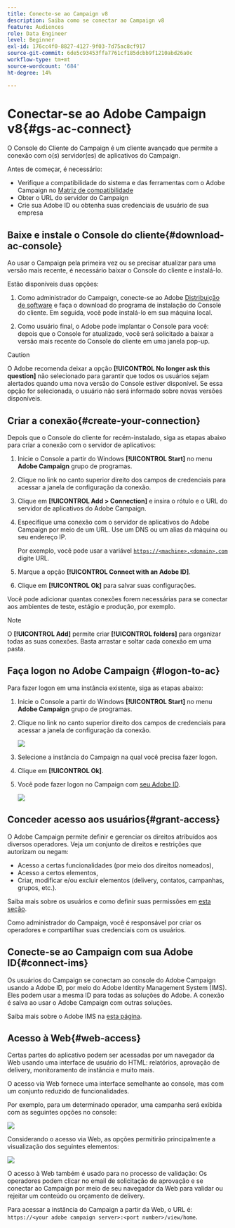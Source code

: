 ```yaml
---
title: Conecte-se ao Campaign v8
description: Saiba como se conectar ao Campaign v8
feature: Audiences
role: Data Engineer
level: Beginner
exl-id: 176cc4f0-8827-4127-9f03-7d75ac8cf917
source-git-commit: 6de5c93453ffa7761cf185dcbb9f1210abd26a0c
workflow-type: tm+mt
source-wordcount: '684'
ht-degree: 14%

---
```


# Conectar-se ao Adobe Campaign v8{#gs-ac-connect}

O Console do Cliente do Campaign é um cliente avançado que permite a conexão com o(s) servidor(es) de aplicativos do Campaign.

Antes de começar, é necessário:

* Verifique a compatibilidade do sistema e das ferramentas com o Adobe Campaign no [Matriz de compatibilidade](compatibility-matrix.md)
* Obter o URL do servidor do Campaign
* Crie sua Adobe ID ou obtenha suas credenciais de usuário de sua empresa

## Baixe e instale o Console do cliente{#download-ac-console}

Ao usar o Campaign pela primeira vez ou se precisar atualizar para uma versão mais recente, é necessário baixar o Console do cliente e instalá-lo.

Estão disponíveis duas opções:

1. Como administrador do Campaign, conecte-se ao Adobe [Distribuição de software](https://experience.adobe.com/#/downloads/content/software-distribution/br/campaign.html) e faça o download do programa de instalação do Console do cliente. Em seguida, você pode instalá-lo em sua máquina local.

1. Como usuário final, o Adobe pode implantar o Console para você: depois que o Console for atualizado, você será solicitado a baixar a versão mais recente do Console do cliente em uma janela pop-up.

>[!CAUTION]
>
>O Adobe recomenda deixar a opção **[!UICONTROL No longer ask this question]** não selecionado para garantir que todos os usuários sejam alertados quando uma nova versão do Console estiver disponível.  Se essa opção for selecionada, o usuário não será informado sobre novas versões disponíveis.

## Criar a conexão{#create-your-connection}

Depois que o Console do cliente for recém-instalado, siga as etapas abaixo para criar a conexão com o servidor de aplicativos:

1. Inicie o Console a partir do Windows **[!UICONTROL Start]** no menu **Adobe Campaign** grupo de programas.

1. Clique no link no canto superior direito dos campos de credenciais para acessar a janela de configuração da conexão.

1. Clique em **[!UICONTROL Add > Connection]** e insira o rótulo e o URL do servidor de aplicativos do Adobe Campaign.

1. Especifique uma conexão com o servidor de aplicativos do Adobe Campaign por meio de um URL. Use um DNS ou um alias da máquina ou seu endereço IP.

   Por exemplo, você pode usar a variável [`https://<machine>.<domain>.com`](https://myserver.adobe.com) digite URL.

1. Marque a opção **[!UICONTROL Connect with an Adobe ID]**.

1. Clique em **[!UICONTROL Ok]** para salvar suas configurações.

Você pode adicionar quantas conexões forem necessárias para se conectar aos ambientes de teste, estágio e produção, por exemplo.

>[!NOTE]
>
>O **[!UICONTROL Add]** permite criar **[!UICONTROL folders]** para organizar todas as suas conexões. Basta arrastar e soltar cada conexão em uma pasta.

## Faça logon no Adobe Campaign {#logon-to-ac}

Para fazer logon em uma instância existente, siga as etapas abaixo:

1. Inicie o Console a partir do Windows **[!UICONTROL Start]** no menu **Adobe Campaign** grupo de programas.

1. Clique no link no canto superior direito dos campos de credenciais para acessar a janela de configuração da conexão.

   ![](assets/connectToCampaign.png)

1. Selecione a instância do Campaign na qual você precisa fazer logon.

1. Clique em **[!UICONTROL Ok]**.

1. Você pode fazer logon no Campaign com [seu Adobe ID](#connect-ims).

   ![](assets/adobeID.png)

## Conceder acesso aos usuários{#grant-access}

O Adobe Campaign permite definir e gerenciar os direitos atribuídos aos diversos operadores. Veja um conjunto de direitos e restrições que autorizam ou negam:

* Acesso a certas funcionalidades (por meio dos direitos nomeados),
* Acesso a certos elementos,
* Criar, modificar e/ou excluir elementos (delivery, contatos, campanhas, grupos, etc.).

Saiba mais sobre os usuários e como definir suas permissões em [esta seção](permissions.md).

Como administrador do Campaign, você é responsável por criar os operadores e compartilhar suas credenciais com os usuários.

## Conecte-se ao Campaign com sua Adobe ID{#connect-ims}

Os usuários do Campaign se conectam ao console do Adobe Campaign usando a Adobe ID, por meio do Adobe Identity Management System (IMS). Eles podem usar a mesma ID para todas as soluções do Adobe. A conexão é salva ao usar o Adobe Campaign com outras soluções.

Saiba mais sobre o Adobe IMS na [esta página](https://helpx.adobe.com/br/enterprise/using/identity.html).

## Acesso à Web{#web-access}

Certas partes do aplicativo podem ser acessadas por um navegador da Web usando uma interface de usuário do HTML: relatórios, aprovação de delivery, monitoramento de instância e muito mais.

O acesso via Web fornece uma interface semelhante ao console, mas com um conjunto reduzido de funcionalidades.

Por exemplo, para um determinado operador, uma campanha será exibida com as seguintes opções no console:

![](assets/campaign-from-console.png)

Considerando o acesso via Web, as opções permitirão principalmente a visualização dos seguintes elementos:

![](assets/campaign-from-web.png)

O acesso à Web também é usado para no processo de validação: Os operadores podem clicar no email de solicitação de aprovação e se conectar ao Campaign por meio de seu navegador da Web para validar ou rejeitar um conteúdo ou orçamento de delivery.

Para acessar a instância do Campaign a partir da Web, o URL é:  `https://<your adobe campaign server>:<port number>/view/home`.
